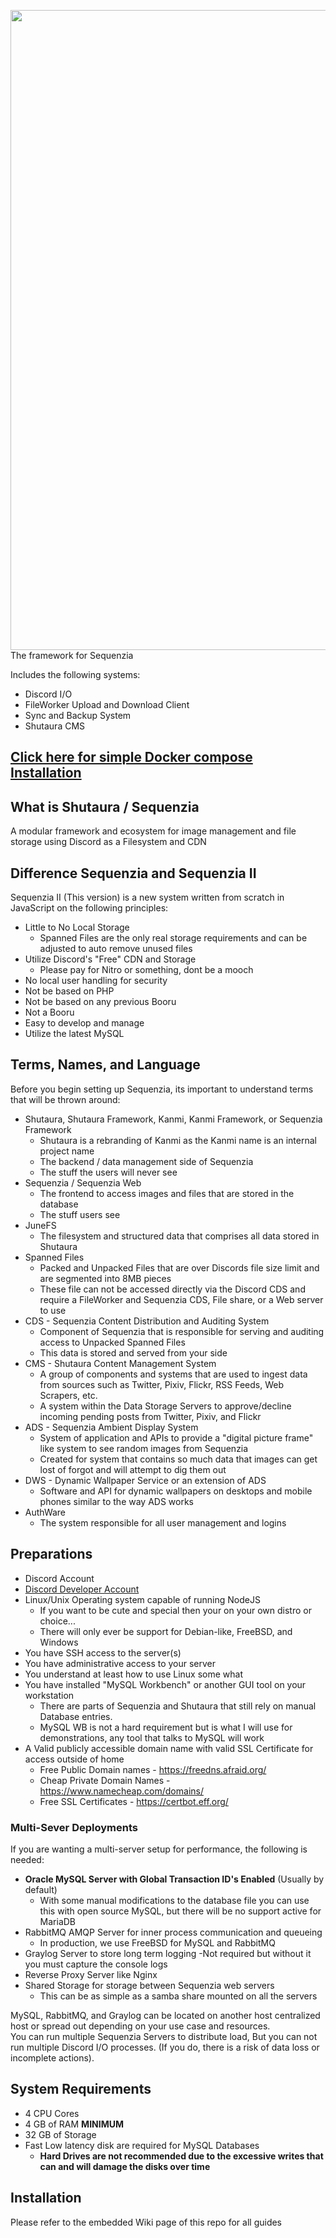 <img src="https://user-images.githubusercontent.com/15165770/211883603-5ef8d08d-d403-488b-a6f7-becf864c3ac4.png" width="1024" /><br/>
The framework for Sequenzia

Includes the following systems:
* Discord I/O
* FileWorker Upload and Download Client
* Sync and Backup System
* Shutaura CMS

## [Click here for simple Docker compose Installation](https://github.com/UiharuKazari2008/sequenzia-compose/)

## What is Shutaura / Sequenzia
A modular framework and ecosystem for image management and file storage using Discord as a Filesystem and CDN<br>

## Difference Sequenzia and Sequenzia II
Sequenzia II (This version) is a new system written from scratch in JavaScript on the following principles:
* Little to No Local Storage
  - Spanned Files are the only real storage requirements and can be adjusted to auto remove unused files
* Utilize Discord's "Free" CDN and Storage
  - Please pay for Nitro or something, dont be a mooch
* No local user handling for security
* Not be based on PHP
* Not be based on any previous Booru
* Not a Booru
* Easy to develop and manage
* Utilize the latest MySQL

## Terms, Names, and Language
Before you begin setting up Sequenzia, its important to understand terms that will be thrown around:<br/>
* Shutaura, Shutaura Framework, Kanmi, Kanmi Framework, or Sequenzia Framework
  - Shutaura is a rebranding of Kanmi as the Kanmi name is an internal project name
  - The backend / data management side of Sequenzia
  - The stuff the users will never see
* Sequenzia / Sequenzia Web
  - The frontend to access images and files that are stored in the database
  - The stuff users see
* JuneFS
  - The filesystem and structured data that comprises all data stored in Shutaura
* Spanned Files
  - Packed and Unpacked Files that are over Discords file size limit and are segmented into 8MB pieces
  - These file can not be accessed directly via the Discord CDS and require a FileWorker and Sequenzia CDS, File share, or a Web server to use
* CDS - Sequenzia Content Distribution and Auditing System
  - Component of Sequenzia that is responsible for serving and auditing access to Unpacked Spanned Files
  - This data is stored and served from your side
* CMS - Shutaura Content Management System
  - A group of components and systems that are used to ingest data from sources such as Twitter, Pixiv, Flickr, RSS Feeds, Web Scrapers, etc.
  - A system within the Data Storage Servers to approve/decline incoming pending posts from Twitter, Pixiv, and Flickr
* ADS - Sequenzia Ambient Display System
  - System of application and APIs to provide a "digital picture frame" like system to see random images from Sequenzia
  - Created for system that contains so much data that images can get lost of forgot and will attempt to dig them out
* DWS - Dynamic Wallpaper Service or an extension of ADS
  - Software and API for dynamic wallpapers on desktops and mobile phones similar to the way ADS works
* AuthWare
  - The system responsible for all user management and logins

## Preparations
* Discord Account
* [Discord Developer Account](https://ptb.discord.com/developers/)
* Linux/Unix Operating system capable of running NodeJS
  - If you want to be cute and special then your on your own distro or choice...
  - There will only ever be support for Debian-like, FreeBSD, and Windows
* You have SSH access to the server(s)
* You have administrative access to your server
* You understand at least how to use Linux some what
* You have installed "MySQL Workbench" or another GUI tool on your workstation
  - There are parts of Sequenzia and Shutaura that still rely on manual Database entries.
  - MySQL WB is not a hard requirement but is what I will use for demonstrations, any tool that talks to MySQL will work
* A Valid publicly accessible domain name with valid SSL Certificate for access outside of home
  - Free Public Domain names - https://freedns.afraid.org/
  - Cheap Private Domain Names - https://www.namecheap.com/domains/
  - Free SSL Certificates - https://certbot.eff.org/

### Multi-Sever Deployments
If you are wanting a multi-server setup for performance, the following is needed:
* **Oracle MySQL Server with Global Transaction ID's Enabled** (Usually by default)
  - With some manual modifications to the database file you can use this with open source MySQL, but there will be no support active for MariaDB
* RabbitMQ AMQP Server for inner process communication and queueing
  - In production, we use FreeBSD for MySQL and RabbitMQ
* Graylog Server to store long term logging
  -Not required but without it you must capture the console logs
* Reverse Proxy Server like Nginx
* Shared Storage for storage between Sequenzia web servers
  - This can be as simple as a samba share mounted on all the servers

MySQL, RabbitMQ, and Graylog can be located on another host centralized host or spread out depending on your use case and resources.<br/>
You can run multiple Sequenzia Servers to distribute load, But you can not run multiple Discord I/O processes. (If you do, there is a risk of data loss or incomplete actions).<br/>

## System Requirements
* 4 CPU Cores
* 4 GB of RAM **MINIMUM**
* 32 GB of Storage
* Fast Low latency disk are required for MySQL Databases
  - **Hard Drives are not recommended due to the excessive writes that can and **will** damage the disks over time**

## Installation
Please refer to the embedded Wiki page of this repo for all guides
